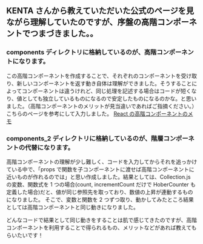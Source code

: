 ## KENTA さんから教えていただいた公式のページを見ながら理解していたのですが、序盤の高階コンポーネントでつまづきました。。

### components ディレクトリに格納しているのが、高階コンポーネントになります。

この高階コンポーネントを作成することで、それぞれのコンポーネントを受け取り、新しいコンポーネントを返す動き自体は理解ができました。そうすることによってコンポーネントは違うけれど、同じ処理を記述する場合はコードが短くなり、値としても独立しているものになるので安定したものになるのかな。と思いました。（高階コンポーネントのメリットが見当違いであればご指摘ください。）
こちらのページを参考にして入力しました。
[React の高階コンポーネントのメモ](https://qiita.com/penpenta/items/75f6b73b02b6eefbbcd5)

### components_2 ディレクトリに格納しているのが、階層コンポーネントの代替になります。

高階コンポーネントの理解が少し難しく、コードを入力してからそれを追っかけている中で、「props で関数を子コンポーネントに渡せば高階コンポーネントに近いものが作れるのでは」と思い作成しました。結果としては、Collection.js の変数、関数式を 1 つの場合(count, incrementCount だけで HoberCounter も定義した場合)だと、値が同じ参照先を取っており、数値の上昇が連動するものになりました。
そこで、変数と関数を 2 つずつ取り、動かしてみたところ結果としては高階コンポーネントと同じ動きになりました。

どんなコードで結果として同じ動きをすることは肌で感じてきたのですが、高階コンポーネントを利用することで得られるもの、メリットなどがあれば教えてもらいたいです！

